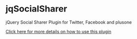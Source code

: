 jqSocialSharer
==============

jQuery Social Sharer Plugin for Twitter, Facebook and plusone

<a href="http://code-tricks.com/customized-jquery-social-sharing-pop-up-window/" title="Customized jQuery Social Sharing Pop-up Window">Click here for more details on how to use this plugin</a>

